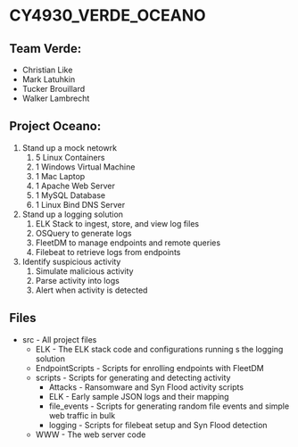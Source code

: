 # CY4930_VERDE_OCEANO
## Team Verde:
- Christian Like
- Mark Latuhkin
- Tucker Brouillard
- Walker Lambrecht
## Project Oceano:
1. Stand up a mock netowrk
    1. 5 Linux Containers
    2. 1 Windows Virtual Machine
    3. 1 Mac Laptop
    4. 1 Apache Web Server
    5. 1 MySQL Database
    6. 1 Linux Bind DNS Server
2. Stand up a logging solution
    1. ELK Stack to ingest, store, and view log files
    2. OSQuery to generate logs
    3. FleetDM to manage endpoints and remote queries
    4. Filebeat to retrieve logs from endpoints
3. Identify suspicious activity
    1. Simulate malicious activity
    2. Parse activity into logs
    3. Alert when activity is detected
## Files
- src - All project files
    - ELK - The ELK stack code and configurations running s the logging solution
    - EndpointScripts - Scripts for enrolling endpoints with FleetDM
    - scripts - Scripts for generating and detecting activity
        - Attacks - Ransomware and Syn Flood activity scripts
        - ELK - Early sample JSON logs and their mapping
        - file_events - Scripts for generating random file events and simple web traffic in bulk
        - logging - Scripts for filebeat setup and Syn Flood detection
     - WWW - The web server code
